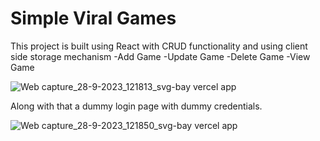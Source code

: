 # Simple Viral Games

This project is built using React with CRUD functionality and using client side storage mechanism
-Add Game
-Update Game
-Delete Game
-View Game

![Web capture_28-9-2023_121813_svg-bay vercel app](https://github.com/amanchauhann/svg/assets/44115421/26b8dd61-b694-4b61-8280-c7840b322523)

Along with that a dummy login page with dummy credentials.

![Web capture_28-9-2023_121850_svg-bay vercel app](https://github.com/amanchauhann/svg/assets/44115421/7d5a7a97-4002-4271-b103-161baf9fc2b7)
